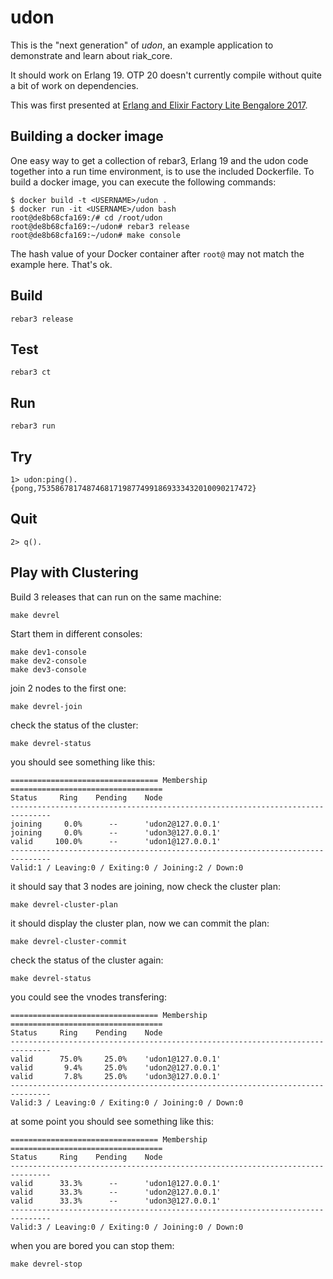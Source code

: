 udon
====

This is the "next generation" of *udon*, an example application to demonstrate
and learn about riak_core.

It should work on Erlang 19. OTP 20 doesn't currently compile without quite a bit
of work on dependencies.

This was first presented at [Erlang and Elixir Factory Lite Bengalore 2017][1].

Building a docker image
-----------------------
One easy way to get a collection of rebar3, Erlang 19 and the udon code together into a run time environment, is to use the included Dockerfile.  To build a docker image, you can execute the following commands:

    $ docker build -t <USERNAME>/udon .
    $ docker run -it <USERNAME>/udon bash
    root@de8b68cfa169:/# cd /root/udon
    root@de8b68cfa169:~/udon# rebar3 release
    root@de8b68cfa169:~/udon# make console
    
The hash value of your Docker container after `root@` may not match the example here. That's ok.

Build
-----

    rebar3 release

Test
----

    rebar3 ct

Run
---

    rebar3 run

Try
---

    1> udon:ping().
    {pong,753586781748746817198774991869333432010090217472}

Quit
----

    2> q().

Play with Clustering
--------------------

Build 3 releases that can run on the same machine:

    make devrel

Start them in different consoles:

    make dev1-console
    make dev2-console
    make dev3-console

join 2 nodes to the first one:

    make devrel-join

check the status of the cluster:

    make devrel-status

you should see something like this:

    ================================= Membership ==================================
    Status     Ring    Pending    Node
    -------------------------------------------------------------------------------
    joining     0.0%      --      'udon2@127.0.0.1'
    joining     0.0%      --      'udon3@127.0.0.1'
    valid     100.0%      --      'udon1@127.0.0.1'
    -------------------------------------------------------------------------------
    Valid:1 / Leaving:0 / Exiting:0 / Joining:2 / Down:0

it should say that 3 nodes are joining, now check the cluster plan:

    make devrel-cluster-plan

it should display the cluster plan, now we can commit the plan:

    make devrel-cluster-commit

check the status of the cluster again:

    make devrel-status

you could see the vnodes transfering:

    ================================= Membership ==================================
    Status     Ring    Pending    Node
    -------------------------------------------------------------------------------
    valid      75.0%     25.0%    'udon1@127.0.0.1'
    valid       9.4%     25.0%    'udon2@127.0.0.1'
    valid       7.8%     25.0%    'udon3@127.0.0.1'
    -------------------------------------------------------------------------------
    Valid:3 / Leaving:0 / Exiting:0 / Joining:0 / Down:0

at some point you should see something like this:

    ================================= Membership ==================================
    Status     Ring    Pending    Node
    -------------------------------------------------------------------------------
    valid      33.3%      --      'udon1@127.0.0.1'
    valid      33.3%      --      'udon2@127.0.0.1'
    valid      33.3%      --      'udon3@127.0.0.1'
    -------------------------------------------------------------------------------
    Valid:3 / Leaving:0 / Exiting:0 / Joining:0 / Down:0

when you are bored you can stop them:

    make devrel-stop

[1]: http://www.erlang-factory.com/india2017/
